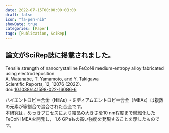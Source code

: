 ```yaml
---
date: 2022-07-15T00:00:00+00:00
draft: false
icon: "fa-pen-nib"
showDate: true
categories: [Paper]
tags: [Publication, SciRep]
---
```


## 論文がSciRep誌に掲載されました。

Tensile strength of nanocrystalline FeCoNi medium-entropy alloy fabricated using electrodeposition  
    <u>A. Watanabe</u>, T. Yamamoto, and Y. Takigawa  
    Scientific Reports, 12, 12076 (2022).  
    doi: [10.1038/s41598-022-16086-6](https://doi.org/10.1038/s41598-022-16086-6)

ハイエントロピー合金（HEAs）・ミディアムエントロピー合金（MEAs）は複数の元素が等割合で混合された合金です。  
本研究は，めっきプロセスにより結晶の大きさを10 nm程度まで微細化したFeCoNi MEAを開発し，
1.6 GPaもの高い強度を発現することを示したものです。

<div class="iframely-embed"><div class="iframely-responsive" style="height: 170px; padding-bottom: 0;"><a href="https://www.nature.com/articles/s41598-022-16086-6" data-iframely-url="//iframely.net/8haGQvM"></a></div></div><script async src="//iframely.net/embed.js"></script>